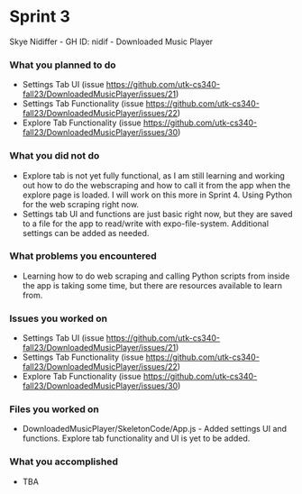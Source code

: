 # Sprint 3

Skye Nidiffer - GH ID: nidif - Downloaded Music Player

### What you planned to do
- Settings Tab UI (issue https://github.com/utk-cs340-fall23/DownloadedMusicPlayer/issues/21)
- Settings Tab Functionality (issue https://github.com/utk-cs340-fall23/DownloadedMusicPlayer/issues/22)
- Explore Tab Functionality (issue https://github.com/utk-cs340-fall23/DownloadedMusicPlayer/issues/30)

### What you did not do
- Explore tab is not yet fully functional, as I am still learning and working out how to do the webscraping and how to call it from the app when the explore page is loaded. I will work on this more in Sprint 4. Using Python for the web scraping right now.
- Settings tab UI and functions are just basic right now, but they are saved to a file for the app to read/write with expo-file-system. Additional settings can be added as needed.

### What problems you encountered
- Learning how to do web scraping and calling Python scripts from inside the app is taking some time, but there are resources available to learn from.

### Issues you worked on
- Settings Tab UI (issue https://github.com/utk-cs340-fall23/DownloadedMusicPlayer/issues/21)
- Settings Tab Functionality (issue https://github.com/utk-cs340-fall23/DownloadedMusicPlayer/issues/22)
- Explore Tab Functionality (issue https://github.com/utk-cs340-fall23/DownloadedMusicPlayer/issues/30)

### Files you worked on
- DownloadedMusicPlayer/SkeletonCode/App.js - Added settings UI and functions. Explore tab functionality and UI is yet to be added.

### What you accomplished
- TBA
